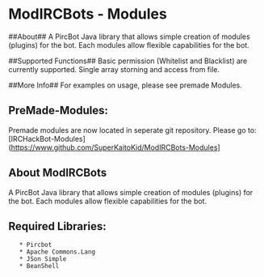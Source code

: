 ModIRCBots - Modules
==========

##About##
A PircBot Java library that allows simple creation of modules (plugins) for the bot.
Each modules allow flexible capabilities for the bot.

##Supported Functions##
Basic permission (Whitelist and Blacklist) are currently supported.
Single array storning and access from file.

##More Info##
For examples on usage, please see premade Modules.

## PreMade-Modules: ##
Premade modules are now located in seperate git repository.
Please go to: [IRCHackBot-Modules](https://www.github.com/SuperKaitoKid/ModIRCBots-Modules]

## About ModIRCBots ##
A PircBot Java library that allows simple creation of modules (plugins) for the bot.
Each modules allow flexible capabilities for the bot.


## Required Libraries: ##
	   * Pircbot
	   * Apache Commons.Lang
	   * JSon Simple
	   * BeanShell

